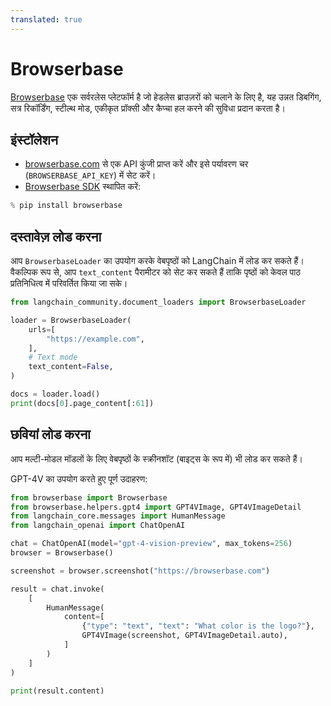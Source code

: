 ```yaml
---
translated: true
---
```


# Browserbase

[Browserbase](https://browserbase.com) एक सर्वरलेस प्लेटफॉर्म है जो हेडलेस ब्राउज़रों को चलाने के लिए है, यह उन्नत डिबगिंग, सत्र रिकॉर्डिंग, स्टील्थ मोड, एकीकृत प्रॉक्सी और कैप्चा हल करने की सुविधा प्रदान करता है।

## इंस्टॉलेशन

- [browserbase.com](https://browserbase.com) से एक API कुंजी प्राप्त करें और इसे पर्यावरण चर (`BROWSERBASE_API_KEY`) में सेट करें।
- [Browserbase SDK](http://github.com/browserbase/python-sdk) स्थापित करें:

```python
% pip install browserbase
```

## दस्तावेज़ लोड करना

आप `BrowserbaseLoader` का उपयोग करके वेबपृष्ठों को LangChain में लोड कर सकते हैं। वैकल्पिक रूप से, आप `text_content` पैरामीटर को सेट कर सकते हैं ताकि पृष्ठों को केवल पाठ प्रतिनिधित्व में परिवर्तित किया जा सके।

```python
from langchain_community.document_loaders import BrowserbaseLoader
```

```python
loader = BrowserbaseLoader(
    urls=[
        "https://example.com",
    ],
    # Text mode
    text_content=False,
)

docs = loader.load()
print(docs[0].page_content[:61])
```

## छवियां लोड करना

आप मल्टी-मोडल मॉडलों के लिए वेबपृष्ठों के स्क्रीनशॉट (बाइट्स के रूप में) भी लोड कर सकते हैं।

GPT-4V का उपयोग करते हुए पूर्ण उदाहरण:

```python
from browserbase import Browserbase
from browserbase.helpers.gpt4 import GPT4VImage, GPT4VImageDetail
from langchain_core.messages import HumanMessage
from langchain_openai import ChatOpenAI

chat = ChatOpenAI(model="gpt-4-vision-preview", max_tokens=256)
browser = Browserbase()

screenshot = browser.screenshot("https://browserbase.com")

result = chat.invoke(
    [
        HumanMessage(
            content=[
                {"type": "text", "text": "What color is the logo?"},
                GPT4VImage(screenshot, GPT4VImageDetail.auto),
            ]
        )
    ]
)

print(result.content)
```
